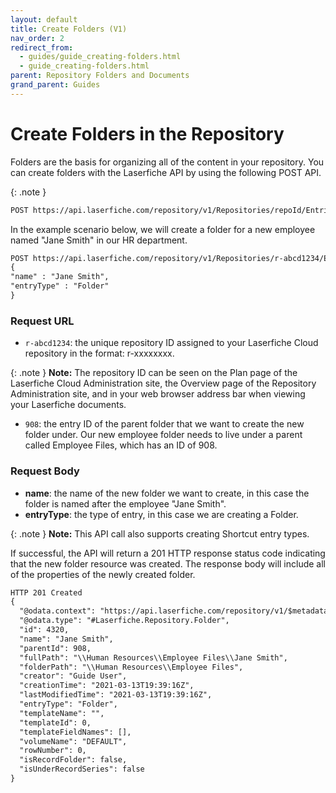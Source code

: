 ```yaml
---
layout: default
title: Create Folders (V1)
nav_order: 2
redirect_from:
  - guides/guide_creating-folders.html
  - guide_creating-folders.html
parent: Repository Folders and Documents
grand_parent: Guides
---
```


<!--© 2024 Laserfiche.
See LICENSE-DOCUMENTATION and LICENSE-CODE in the project root for license information.-->

# Create Folders in the Repository

Folders are the basis for organizing all of the content in your repository. You can create folders with the Laserfiche API by using the following POST API.

{: .note }

```xml
POST https://api.laserfiche.com/repository/v1/Repositories/repoId/Entries/entryId/Laserfiche.Repository.Folder/children
```

In the example scenario below, we will create a folder for a new employee named "Jane Smith" in our HR department.

```xml
POST https://api.laserfiche.com/repository/v1/Repositories/r-abcd1234/Entries/908/Laserfiche.Repository.Folder/children
{
"name" : "Jane Smith",
"entryType" : "Folder"
}
```

### Request URL

- `r-abcd1234`: the unique repository ID assigned to your Laserfiche Cloud repository in the format: r-xxxxxxxx.

{: .note }
**Note:** The repository ID can be seen on the Plan page of the Laserfiche Cloud Administration site, the Overview page of the Repository Administration site, and in your web browser address bar when viewing your Laserfiche documents.

- `908`: the entry ID of the parent folder that we want to create the new folder under. Our new employee folder needs to live under a parent called Employee Files, which has an ID of 908.

### Request Body

- **name**: the name of the new folder we want to create, in this case the folder is named after the employee "Jane Smith".
- **entryType**: the type of entry, in this case we are creating a Folder.

{: .note }
**Note:** This API call also supports creating Shortcut entry types.

If successful, the API will return a 201 HTTP response status code indicating that the new folder resource was created. The response body will include all of the properties of the newly created folder.

```xml
HTTP 201 Created
{
  "@odata.context": "https://api.laserfiche.com/repository/v1/$metadata#Collection(Laserfiche.Repository.Entry)",
  "@odata.type": "#Laserfiche.Repository.Folder",
  "id": 4320,
  "name": "Jane Smith",
  "parentId": 908,
  "fullPath": "\\Human Resources\\Employee Files\\Jane Smith",
  "folderPath": "\\Human Resources\\Employee Files",
  "creator": "Guide User",
  "creationTime": "2021-03-13T19:39:16Z",
  "lastModifiedTime": "2021-03-13T19:39:16Z",
  "entryType": "Folder",
  "templateName": "",
  "templateId": 0,
  "templateFieldNames": [],
  "volumeName": "DEFAULT",
  "rowNumber": 0,
  "isRecordFolder": false,
  "isUnderRecordSeries": false
}
```
